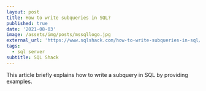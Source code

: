 ```yaml
---
layout: post
title: How to write subqueries in SQL?
published: true
date: '2021-08-03'
image: /assets/img/posts/mssqllogo.jpg
external_url: 'https://www.sqlshack.com/how-to-write-subqueries-in-sql/'
tags:
  - sql server
subtitle: SQL Shack
---
```

This article briefly explains how to write a subquery in SQL by providing examples.
